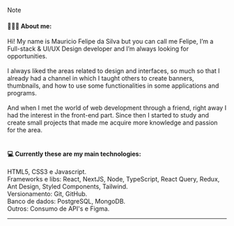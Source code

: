 > [!NOTE]
> #### 🧑🏽‍💻 About me:
> Hi! My name is Mauricio Felipe da Silva but you can call me Felipe, I’m a Full-stack & UI/UX Design developer and I’m always looking for opportunities.
> </br>
> </br>
> I always liked the areas related to design and interfaces, so much so that I already had a channel in which I taught others to create banners, thumbnails, and how to use some functionalities in some applications and programs.
> </br>
> </br>
> And when I met the world of web development through a friend, right away I had the interest in the front-end part. Since then I started to study and create small projects that made me acquire more knowledge and passion for the area.
> </br>
> </br>
>  #### 💻 Currently these are my main technologies:
>  HTML5, CSS3 e Javascript.
> </br>
>  Frameworks e libs: React, NextJS, Node, TypeScript, React Query, Redux, Ant Design, Styled Components, Tailwind.
> </br>
>  Versionamento: Git, GitHub.
> </br>
>  Banco de dados: PostgreSQL, MongoDB.
> </br>
>  Outros: Consumo de API's e Figma.

---

